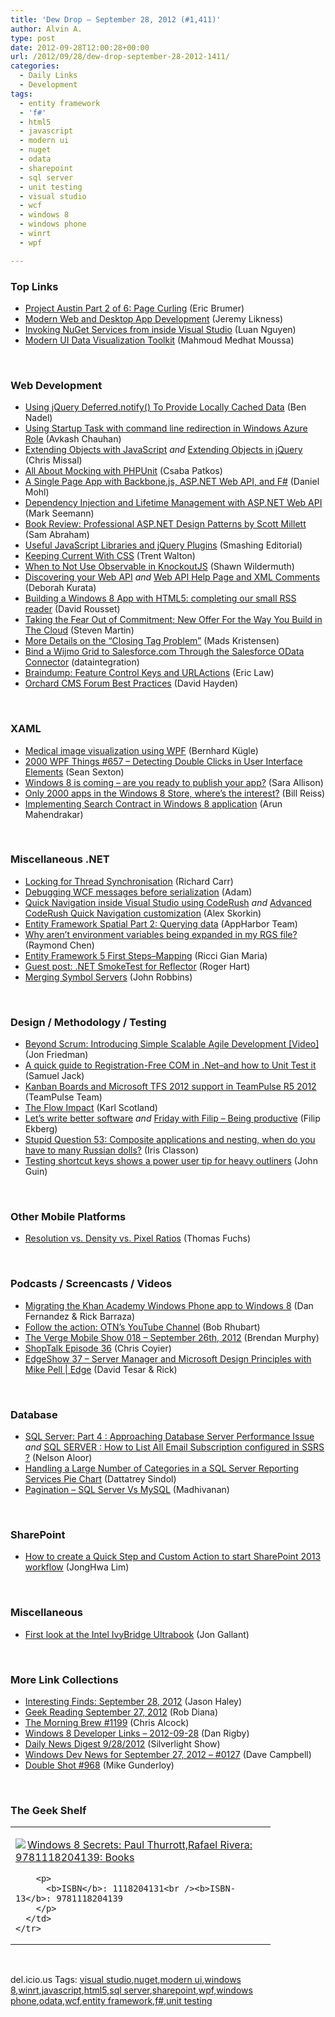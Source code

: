 ```yaml
---
title: 'Dew Drop – September 28, 2012 (#1,411)'
author: Alvin A.
type: post
date: 2012-09-28T12:00:28+00:00
url: /2012/09/28/dew-drop-september-28-2012-1411/
categories:
  - Daily Links
  - Development
tags:
  - entity framework
  - 'f#'
  - html5
  - javascript
  - modern ui
  - nuget
  - odata
  - sharepoint
  - sql server
  - unit testing
  - visual studio
  - wcf
  - windows 8
  - windows phone
  - winrt
  - wpf

---
```

### <a name="top"></a>Top Links

  * <a href="http://blogs.msdn.com/b/vcblog/archive/2012/09/27/10348494.aspx" target="_blank">Project Austin Part 2 of 6: Page Curling</a> (Eric Brumer)
  * <a href="http://feedproxy.google.com/~r/CSharperImage/~3/uJCT5-xve6M/modern-web-and-desktop-app-development.html" target="_blank">Modern Web and Desktop App Development</a> (Jeremy Likness)
  * <a href="http://blog.nuget.org/20120926/invoking-nuget-services-from-inside-visual-studio.html" target="_blank">Invoking NuGet Services from inside Visual Studio</a> (Luan Nguyen)
  * <a href="http://blogs.msdn.com/b/metroapps/archive/2012/09/27/modern-ui-data-visualization-toolkit.aspx" target="_blank">Modern UI Data Visualization Toolkit</a> (Mahmoud Medhat Moussa)

&#160;

### <a name="web"></a>Web Development

  * <a href="http://www.bennadel.com/blog/2427-Using-jQuery-Deferred-notify-To-Provide-Locally-Cached-Data.htm" target="_blank">Using jQuery Deferred.notify() To Provide Locally Cached Data</a> (Ben Nadel)
  * <a href="http://feedproxy.google.com/~r/AvkashChauhansBlog/~3/GV-_8GG8NSU/using-startup-task-with-command-line-redirection-in-windows-azure-role.aspx" target="_blank">Using Startup Task with command line redirection in Windows Azure Role</a> (Avkash Chauhan)
  * <a href="http://feedproxy.google.com/~r/LosTechies/~3/PjOYrgz38eY/" target="_blank">Extending Objects with JavaScript</a> _and_ <a href="http://feedproxy.google.com/~r/LosTechies/~3/kzPJJiBBKnI/" target="_blank">Extending Objects in jQuery</a> (Chris Missal)
  * <a href="http://net.tutsplus.com/tutorials/php/all-about-mocking-with-phpunit/" target="_blank">All About Mocking with PHPUnit</a> (Csaba Patkos)
  * <a href="http://feedproxy.google.com/~r/BloggemDano/~3/jL3cx5IRK5k/a-single-page-app-with-backbonejs.html" target="_blank">A Single Page App with Backbone.js, ASP.NET Web API, and F#</a> (Daniel Mohl)
  * <a href="http://blog.ploeh.dk/2012/09/28/DependencyInjectionAndLifetimeManagementWithASPNETWebAPI.aspx" target="_blank">Dependency Injection and Lifetime Management with ASP.NET Web API</a> (Mark Seemann)
  * <a href="http://feedproxy.google.com/~r/geekswithblogs/~3/u8w4KU3XVjE/book-review-professional-asp.net-design-patterns-by-scott-millett.aspx" target="_blank">Book Review: Professional ASP.NET Design Patterns by Scott Millett</a> (Sam Abraham)
  * <a href="http://coding.smashingmagazine.com/2012/09/23/useful-javascript-libraries-jquery-plugins-web-developers/" target="_blank">Useful JavaScript Libraries and jQuery Plugins</a> (Smashing Editorial)
  * <a href="http://trentwalton.com/2012/09/27/keeping-current-with-css/" target="_blank">Keeping Current With CSS</a> (Trent Walton)
  * <a href="http://wildermuth.com/2012/09/27/When_to_Not_Use_Observable_in_KnockoutJS" target="_blank">When to Not Use Observable in KnockoutJS</a> (Shawn Wildermuth)
  * <a href="http://msmvps.com/blogs/deborahk/archive/2012/09/27/discovering-your-web-api.aspx" target="_blank">Discovering your Web API</a> _and_ <a href="http://msmvps.com/blogs/deborahk/archive/2012/09/27/web-api-help-page-and-xml-comments.aspx" target="_blank">Web API Help Page and XML Comments</a> (Deborah Kurata)
  * <a href="http://www.sitepoint.com/building-a-windows-8-app-with-html5-completing-our-small-rss-reader/" target="_blank">Building a Windows 8 App with HTML5: completing our small RSS reader</a> (David Rousset)
  * <a href="http://blogs.msdn.com/b/windowsazure/archive/2012/09/27/taking-the-fear-out-of-commitment-new-offer-for-the-way-you-build-in-the-cloud.aspx" target="_blank">Taking the Fear Out of Commitment; New Offer For the Way You Build in The Cloud</a> (Steven Martin)
  * <a href="http://blogs.msdn.com/b/webdev/archive/2012/09/27/more-details-on-the-closing-tag-problem.aspx" target="_blank">More Details on the “Closing Tag Problem”</a> (Mads Kristensen)
  * <a href="http://feedproxy.google.com/~r/geekswithblogs/~3/WCx0qZ4oYgs/bind-a-wijmo-grid-to-salesforce.com-through-the-salesforce-odata.aspx" target="_blank">Bind a Wijmo Grid to Salesforce.com Through the Salesforce OData Connector</a> (dataintegration)
  * <a href="http://blogs.msdn.com/b/ieinternals/archive/2012/09/27/internet-explorer-urlactions-and-feature-control-keys.aspx" target="_blank">Braindump: Feature Control Keys and URLActions</a> (Eric Law)
  * <a href="http://www.davidhayden.me/blog/orchard-cms-forum-best-practices" target="_blank">Orchard CMS Forum Best Practices</a> (David Hayden)

&#160;

### <a name="silverlight"></a>XAML

  * <a href="http://www.codeproject.com/Articles/466955/Medical-image-visualization-using-WPF" target="_blank">Medical image visualization using WPF</a> (Bernhard Kügle)
  * <a href="http://wpf.2000things.com/2012/09/28/657-detecting-double-clicks-in-user-interface-elements/" target="_blank">2000 WPF Things #657 – Detecting Double Clicks in User Interface Elements</a> (Sean Sexton)
  * <a href="http://feedproxy.google.com/~r/ubelly/~3/WvFouOaTowo/" target="_blank">Windows 8 is coming – are you ready to publish your app?</a> (Sara Allison)
  * <a href="http://www.billreiss.com/only-2000-apps-in-the-windows-8-store-wheres-the-interest/" target="_blank">Only 2000 apps in the Windows 8 Store, where’s the interest?</a> (Bill Reiss)
  * <a href="http://feedproxy.google.com/~r/nmarun/~3/87k3m5q0P6U/implementing-search-contract-in-windows-8-application.aspx" target="_blank">Implementing Search Contract in Windows 8 application</a> (Arun Mahendrakar)

&#160;

### <a name="dotnet"></a>Miscellaneous .NET

  * <a href="http://feedproxy.google.com/~r/BlackwaspLatestAdditions/~3/uiTZIe53ixc/RSSLanding.aspx" target="_blank">Locking for Thread Synchronisation</a> (Richard Carr)
  * <a href="http://feedproxy.google.com/~r/WestDiscGolf/~3/64Yv8pTSbhQ/debugging-wcf-messages-before.html" target="_blank">Debugging WCF messages before serialization</a> (Adam)
  * <a href="http://www.skorkin.com/2012/09/quick-navigation-inside-visual-studio-using-coderush/" target="_blank">Quick Navigation inside Visual Studio using CodeRush</a> _and_ <a href="http://www.skorkin.com/2012/09/advanced-coderush-quick-navigation-customization/" target="_blank">Advanced CodeRush Quick Navigation customization</a> (Alex Skorkin)
  * <a href="http://blog.appharbor.com/2012/09/27/entity-framework-spatial-part-2-querying-data" target="_blank">Entity Framework Spatial Part 2: Querying data</a> (AppHarbor Team)
  * <a href="http://blogs.msdn.com/b/oldnewthing/archive/2012/09/27/10353605.aspx" target="_blank">Why aren&#8217;t environment variables being expanded in my RGS file?</a> (Raymond Chen)
  * <a href="http://feedproxy.google.com/~r/AlkampferEng/~3/W8Czfv3h0_w/" target="_blank">Entity Framework 5 First Steps–Mapping</a> (Ricci Gian Maria)
  * <a href="http://www.reflector.net/2012/09/guest-post-net-smoketest-for-reflector/" target="_blank">Guest post: .NET SmokeTest for Reflector</a> (Roger Hart)
  * <a href="http://www.wintellect.com/cs/blogs/jrobbins/archive/2012/09/28/merging-symbol-servers.aspx" target="_blank">Merging Symbol Servers</a> (John Robbins)

&#160;

### <a name="design"></a>Design / Methodology / Testing

  * <a href="http://blog.assembla.com/assemblablog/tabid/12618/bid/90132/Beyond-Scrum-Introducing-Simple-Scalable-Agile-Development-Video.aspx" target="_blank">Beyond Scrum: Introducing Simple Scalable Agile Development [Video]</a> (Jon Friedman)
  * <a href="http://feedproxy.google.com/~r/FunctionalFun/~3/jYj0ZhO5M6g/a-quick-guide-to-registration-free-com.html" target="_blank">A quick guide to Registration-Free COM in .Net–and how to Unit Test it</a> (Samuel Jack)
  * <a href="http://feedproxy.google.com/~r/TeamPulse/~3/Lp5sj67KZhU/Kanban-Boards-and-Microsoft-TFS-2012-support-in-TeamPulse-R5-2012.aspx" target="_blank">Kanban Boards and Microsoft TFS 2012 support in TeamPulse R5 2012</a> (TeamPulse Team)
  * <a href="http://availagility.co.uk/2012/09/27/the-flow-impact/?utm_source=rss&utm_medium=rss&utm_campaign=the-flow-impact" target="_blank">The Flow Impact</a> (Karl Scotland)
  * <a href="http://blog.filipekberg.se/2012/09/27/lets-write-better-software/" target="_blank">Let’s write better software</a> _and_ <a href="http://blog.filipekberg.se/2012/09/28/friday-with-filip-being-productive/" target="_blank">Friday with Filip – Being productive</a> (Filip Ekberg)
  * <a href="http://www.irisclasson.com/2012/09/26/stupid-question-53-composite-applications-and-nesting-when-do-you-have-to-many-russian-dolls/" target="_blank">Stupid Question 53: Composite applications and nesting, when do you have to many Russian dolls?</a> (Iris Classon)
  * <a href="http://blogs.msdn.com/b/johnguin/archive/2012/09/27/testing-shortcut-keys-shows-a-power-user-tip-for-heavy-outliners.aspx" target="_blank">Testing shortcut keys shows a power user tip for heavy outliners</a> (John Guin)

&#160;

### <a name="mobile"></a>Other Mobile Platforms

  * <a href="http://feedproxy.google.com/~r/miraculous/~3/WoluTyLXOD0/" target="_blank">Resolution vs. Density vs. Pixel Ratios</a> (Thomas Fuchs)

&#160;

### <a name="podcasts"></a>Podcasts / Screencasts / Videos

  * <a href="http://channel9.msdn.com/Blogs/C9Team/Migrating-the-Khan-Academy-Windows-Phone-app-to-Windows-8" target="_blank">Migrating the Khan Academy Windows Phone app to Windows 8</a> (Dan Fernandez & Rick Barraza)
  * <a href="https://blogs.oracle.com/otn/entry/follow_the_action_otn" target="_blank">Follow the action: OTN&#8217;s YouTube Channel</a> (Bob Rhubart)
  * <a href="http://www.theverge.com/2012/9/27/3416946/the-verge-mobile-show-018-september-26th-2012" target="_blank">The Verge Mobile Show 018 &#8211; September 26th, 2012</a> (Brendan Murphy)
  * <a href="http://shoptalkshow.com/episodes/036-rapidfire-7/" target="_blank">ShopTalk Episode 36</a> (Chris Coyier)
  * <a href="http://channel9.msdn.com/Shows/Edge/EdgeShow-37-Server-Manager-and-Microsoft-Design-Principles-with-Mike-Pell" target="_blank">EdgeShow 37 &#8211; Server Manager and Microsoft Design Principles with Mike Pell | Edge</a> (David Tesar & Rick)

&#160;

### <a name="sql"></a>Database

  * <a href="http://www.sqlservercentral.com/blogs/practicalsqldba/2012/09/26/sql-server-part-4-approaching-database-server-performance-issue-/" target="_blank">SQL Server: Part 4 : Approaching Database Server Performance Issue</a> _and_ <a href="http://www.sqlservercentral.com/blogs/practicalsqldba/2012/09/27/sql-server-how-to-list-all-email-subscription-configured-in-ssrs-/" target="_blank">SQL SERVER : How to List All Email Subscription configured in SSRS ?</a> (Nelson Aloor)
  * <a href="http://feedproxy.google.com/~r/MSSQLTips-LatestSqlServerTips/~3/F64RsCeaunQ/tip.asp" target="_blank">Handling a Large Number of Categories in a SQL Server Reporting Services Pie Chart</a> (Dattatrey Sindol)
  * <a href="http://feedproxy.google.com/~r/sqlservercurry/blog/~3/SdKchXLwoaQ/pagination-sql-server-vs-mysql.html" target="_blank">Pagination &#8211; SQL Server Vs MySQL‏</a> (Madhivanan)

&#160;

### <a name="sp"></a>SharePoint

  * <a href="http://blogs.msdn.com/b/sharepointdesigner/archive/2012/09/28/how-to-create-a-quick-step-and-custom-action-to-start-sharepoint-2013-workflow.aspx" target="_blank">How to create a Quick Step and Custom Action to start SharePoint 2013 workflow</a> (JongHwa Lim)

&#160;

### <a name="misc"></a>Miscellaneous

  * <a href="http://feedproxy.google.com/~r/jongallant/~3/EVjBs6Omh4M/intel-ivybridge-ultrabook-first-look.html" target="_blank">First look at the Intel IvyBridge Ultrabook</a> (Jon Gallant)

&#160;

### <a name="links"></a>More Link Collections

  * <a href="http://jasonhaley.com/blog/post.aspx?id=05e3648e-c892-4690-b20d-2edfb3a90df2" target="_blank">Interesting Finds: September 28, 2012</a> (Jason Haley)
  * <a href="http://feedproxy.google.com/~r/RegularGeek/~3/9AzHaP70Gp4/" target="_blank">Geek Reading September 27, 2012</a> (Rob Diana)
  * <a href="http://feedproxy.google.com/~r/ReflectivePerspective/~3/b41OFVB7ib8/" target="_blank">The Morning Brew #1199</a> (Chris Alcock)
  * <a href="http://danrigby.com/2012/09/27/windows-8-developer-links-2012-09-28/" target="_blank">Windows 8 Developer Links – 2012-09-28</a> (Dan Rigby)
  * <a href="http://feedproxy.google.com/~r/silverlightshow/~3/Jy78FqjNa_Q/Daily-News-Digest-9-28-2012.aspx" target="_blank">Daily News Digest 9/28/2012</a> (Silverlight Show)
  * <a href="http://www.windowsdevnews.com/Blogs.aspx?ID=190" target="_blank">Windows Dev News for September 27, 2012 &#8211; #0127</a> (Dave Campbell)
  * <a href="http://afreshcup.com/home/2012/9/28/double-shot-968.html" target="_blank">Double Shot #968</a> (Mike Gunderloy)

&#160;

### <a name="shelf"></a>The Geek Shelf

<div style="padding-bottom: 0px; margin: 0px; padding-left: 0px; padding-right: 0px; display: inline; float: none; padding-top: 0px" id="scid:7dc1bd33-94bd-46fd-a20b-0131235bcd47:625b0f2d-4084-4443-99f3-1a3f4bf9e377" class="wlWriterEditableSmartContent">
  <table cellspacing="0" cellpadding="2" width="400" border="0" unselectable="on">
    <tr>
      <td valign="top" width="400">
        <p>
          <a title="Windows 8 Secrets: Paul Thurrott,Rafael Rivera: 9781118204139: Books" href="http://www.amazon.com/exec/obidos/ASIN/1118204131/alvinashcraft-20"><img data-recalc-dims="1" decoding="async" src="https://i0.wp.com/images.amazon.com/images/P/1118204131.01.MZZZZZZZ.jpg?w=660" border="0" align="left" style="float:left" />Windows 8 Secrets: Paul Thurrott,Rafael Rivera: 9781118204139: Books</a>
        </p>
        
        <p>
          <b>ISBN</b>: 1118204131<br /><b>ISBN-13</b>: 9781118204139
        </p>
      </td>
    </tr>
  </table>
</div>

&#160;

<div style="padding-bottom: 0px; margin: 0px; padding-left: 0px; padding-right: 0px; display: inline; float: none; padding-top: 0px" id="scid:0767317B-992E-4b12-91E0-4F059A8CECA8:d641166f-5ed7-4439-8abc-3ecd2fd494b2" class="wlWriterEditableSmartContent">
  del.icio.us Tags: <a href="http://del.icio.us/popular/visual+studio" rel="tag">visual studio</a>,<a href="http://del.icio.us/popular/nuget" rel="tag">nuget</a>,<a href="http://del.icio.us/popular/modern+ui" rel="tag">modern ui</a>,<a href="http://del.icio.us/popular/windows+8" rel="tag">windows 8</a>,<a href="http://del.icio.us/popular/winrt" rel="tag">winrt</a>,<a href="http://del.icio.us/popular/javascript" rel="tag">javascript</a>,<a href="http://del.icio.us/popular/html5" rel="tag">html5</a>,<a href="http://del.icio.us/popular/sql+server" rel="tag">sql server</a>,<a href="http://del.icio.us/popular/sharepoint" rel="tag">sharepoint</a>,<a href="http://del.icio.us/popular/wpf" rel="tag">wpf</a>,<a href="http://del.icio.us/popular/windows+phone" rel="tag">windows phone</a>,<a href="http://del.icio.us/popular/odata" rel="tag">odata</a>,<a href="http://del.icio.us/popular/wcf" rel="tag">wcf</a>,<a href="http://del.icio.us/popular/entity+framework" rel="tag">entity framework</a>,<a href="http://del.icio.us/popular/f%23" rel="tag">f#</a>,<a href="http://del.icio.us/popular/unit+testing" rel="tag">unit testing</a>
</div>